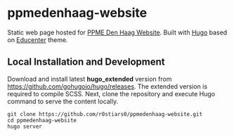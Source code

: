 # ppmedenhaag-website

Static web page hosted for [PPME Den Haag Website](https://www.ppmedenhaag.nl).
Built with [Hugo](https://www.gohugo.io) based on [Educenter](https://github.com/themefisher/educenter-hugo) theme.


## Local Installation and Development

Download and install  latest **hugo_extended** version from https://github.com/gohugoio/hugo/releases. The extended version is required to compile SCSS.
Next, clone the repository and execute Hugo command to serve the content locally.

```
git clone https://github.com/r0stiars0/ppmedenhaag-website.git
cd ppmedenhaag-website
hugo server
```